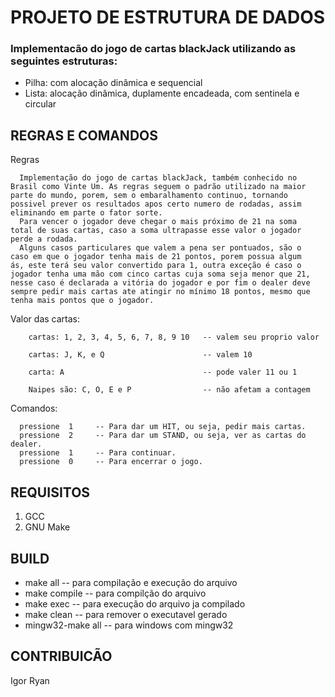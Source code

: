 # PROJETO DE ESTRUTURA DE DADOS

  ### Implementacão do jogo de cartas blackJack utilizando as seguintes estruturas:

  * Pilha: com alocação dinâmica e sequencial
  * Lista: alocação dinâmica, duplamente encadeada, com sentinela e circular


## REGRAS E COMANDOS

  Regras

      Implementação do jogo de cartas blackJack, também conhecido no
    Brasil como Vinte Um. As regras seguem o padrão utilizado na maior
    parte do mundo, porem, sem o embaralhamento continuo, tornando  
    possivel prever os resultados apos certo numero de rodadas, assim
    eliminando em parte o fator sorte.
      Para vencer o jogador deve chegar o mais próximo de 21 na soma
    total de suas cartas, caso a soma ultrapasse esse valor o jogador
    perde a rodada.
      Alguns casos particulares que valem a pena ser pontuados, são o
    caso em que o jogador tenha mais de 21 pontos, porem possua algum
    ás, este terá seu valor convertido para 1, outra exceção é caso o
    jogador tenha uma mão com cinco cartas cuja soma seja menor que 21,
    nesse caso é declarada a vitória do jogador e por fim o dealer deve
    sempre pedir mais cartas ate atingir no mínimo 18 pontos, mesmo que
    tenha mais pontos que o jogador.


  Valor das cartas:

        cartas: 1, 2, 3, 4, 5, 6, 7, 8, 9 10   -- valem seu proprio valor

        cartas: J, K, e Q                      -- valem 10

        carta: A                               -- pode valer 11 ou 1

        Naipes são: C, O, E e P                -- não afetam a contagem
    

  Comandos:

      pressione  1     -- Para dar um HIT, ou seja, pedir mais cartas.
      pressione  2     -- Para dar um STAND, ou seja, ver as cartas do dealer.
      pressione  1     -- Para continuar.
      pressione  0     -- Para encerrar o jogo.



## REQUISITOS
    
1. GCC
2. GNU Make



## BUILD

* make all                      -- para compilação e execução do arquivo
* make compile                  -- para compilção do arquivo
* make exec                     -- para execução do arquivo ja compilado
* make clean                    -- para remover o executavel gerado
* mingw32-make all              -- para windows com mingw32



## CONTRIBUICÃO

Igor Ryan

